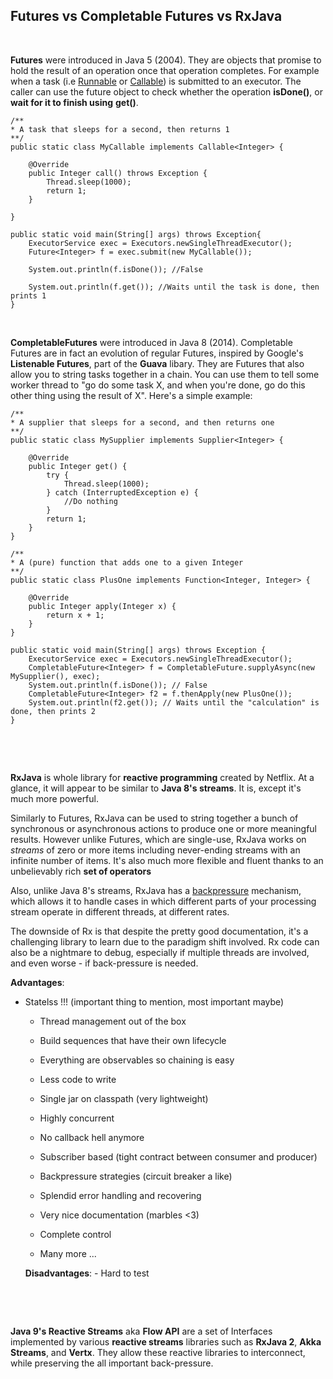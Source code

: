 **Futures vs Completable Futures vs RxJava**
--------------------------------------------

 

**Futures** were introduced in Java 5 (2004). They are objects that promise to
hold the result of an operation once that operation completes. For example when
a task (i.e
[Runnable](https://docs.oracle.com/javase/8/docs/api/java/lang/Runnable.html) or
[Callable](https://docs.oracle.com/javase/8/docs/api/java/util/concurrent/Callable.html))
is submitted to an executor. The caller can use the future object to check
whether the operation **isDone()**, or **wait for it to finish using**
**get()**.

~~~~~~~~~~~~~~~~~~~~~~~~~~~~~~~~~~~~~~~~~~~~~~~~~~~~~~~~~~~~~~~~~~~~~~~~~~~~~~~~
/**
* A task that sleeps for a second, then returns 1
**/
public static class MyCallable implements Callable<Integer> {

    @Override
    public Integer call() throws Exception {
        Thread.sleep(1000);
        return 1;
    }

}

public static void main(String[] args) throws Exception{
    ExecutorService exec = Executors.newSingleThreadExecutor();
    Future<Integer> f = exec.submit(new MyCallable());

    System.out.println(f.isDone()); //False

    System.out.println(f.get()); //Waits until the task is done, then prints 1
}
~~~~~~~~~~~~~~~~~~~~~~~~~~~~~~~~~~~~~~~~~~~~~~~~~~~~~~~~~~~~~~~~~~~~~~~~~~~~~~~~

 

**CompletableFutures** were introduced in Java 8 (2014). Completable Futures are
in fact an evolution of regular Futures, inspired by Google's **Listenable
Futures**, part of the **Guava** libary. They are Futures that also allow you to
string tasks together in a chain. You can use them to tell some worker thread to
"go do some task X, and when you're done, go do this other thing using the
result of X". Here's a simple example:

~~~~~~~~~~~~~~~~~~~~~~~~~~~~~~~~~~~~~~~~~~~~~~~~~~~~~~~~~~~~~~~~~~~~~~~~~~~~~~~~
/**
* A supplier that sleeps for a second, and then returns one
**/
public static class MySupplier implements Supplier<Integer> {

    @Override
    public Integer get() {
        try {
            Thread.sleep(1000);
        } catch (InterruptedException e) {
            //Do nothing
        }
        return 1;
    }
}

/**
* A (pure) function that adds one to a given Integer
**/
public static class PlusOne implements Function<Integer, Integer> {

    @Override
    public Integer apply(Integer x) {
        return x + 1;
    }
}

public static void main(String[] args) throws Exception {
    ExecutorService exec = Executors.newSingleThreadExecutor();
    CompletableFuture<Integer> f = CompletableFuture.supplyAsync(new MySupplier(), exec);
    System.out.println(f.isDone()); // False
    CompletableFuture<Integer> f2 = f.thenApply(new PlusOne());
    System.out.println(f2.get()); // Waits until the "calculation" is done, then prints 2
}
~~~~~~~~~~~~~~~~~~~~~~~~~~~~~~~~~~~~~~~~~~~~~~~~~~~~~~~~~~~~~~~~~~~~~~~~~~~~~~~~

 

 

**RxJava** is whole library for **reactive programming** created by Netflix. At
a glance, it will appear to be similar to **Java 8's streams**. It is, except
it's much more powerful.

Similarly to Futures, RxJava can be used to string together a bunch of
synchronous or asynchronous actions to produce one or more meaningful results.
However unlike Futures, which are single-use, RxJava works on *streams* of zero
or more items including never-ending streams with an infinite number of items.
It's also much more flexible and fluent thanks to an unbelievably rich **set of
operators**

Also, unlike Java 8's streams, RxJava has a
[backpressure](http://reactivex.io/documentation/operators/backpressure.html)
mechanism, which allows it to handle cases in which different parts of your
processing stream operate in different threads, at different rates.

The downside of Rx is that despite the pretty good documentation, it's a
challenging library to learn due to the paradigm shift involved. Rx code can
also be a nightmare to debug, especially if multiple threads are involved, and
even worse - if back-pressure is needed.

**Advantages**:

-   Statelss !!! (important thing to mention, most important maybe)

    -   Thread management out of the box

    -   Build sequences that have their own lifecycle

    -   Everything are observables so chaining is easy

    -   Less code to write

    -   Single jar on classpath (very lightweight)

    -   Highly concurrent

    -   No callback hell anymore

    -   Subscriber based (tight contract between consumer and producer)

    -   Backpressure strategies (circuit breaker a like)

    -   Splendid error handling and recovering

    -   Very nice documentation (marbles \<3)

    -   Complete control

    -   Many more ...

    **Disadvantages**: - Hard to test

 

 

**Java 9's Reactive Streams** aka **Flow API** are a set of Interfaces
implemented by various **reactive streams** libraries such as **RxJava 2**,
**Akka Streams**, and **Vertx**. They allow these reactive libraries to
interconnect, while preserving the all important back-pressure.

 

 

 

 

 

 

 

 

 

 

 

 
